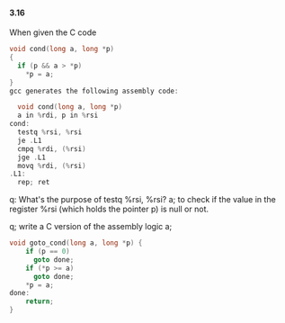 #### 3.16
When given the C code
```c
void cond(long a, long *p)
{
  if (p && a > *p)
  	*p = a;
}
gcc generates the following assembly code:

  void cond(long a, long *p)
  a in %rdi, p in %rsi
cond:
  testq %rsi, %rsi
  je .L1
  cmpq %rdi, (%rsi)
  jge .L1
  movq %rdi, (%rsi)
.L1:
  rep; ret
```
q: What's the purpose of testq %rsi, %rsi?
a; to check if the value in the register %rsi (which holds the pointer p) is null or not.

q; write a C version of the assembly logic
a; 
```c
void goto_cond(long a, long *p) {
	if (p == 0)
	  goto done;
	if (*p >= a)
	  goto done;
	*p = a;
done:
	return;
}
```
